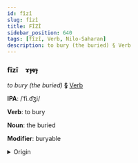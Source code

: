 ```yaml
---
id: fîzî
slug: fîzî
title: FÎZÎ
sidebar_position: 640
tags: [fîzî, Verb, Nilo-Saharan]
description: to bury (the buried) § Verb
---
```


### fîzî&emsp;<span kind="abugida">ɤɟⱴɟ</span>

*to bury (the buried)* **§** [Verb](../../tags/Verb)

**IPA**: /ˈfi.d͡ʒi/

**Verb**: to bury

**Noun**: the buried

**Modifier**: buryable

<details>
    <summary>Origin</summary>
    Songhay fiji [fid͡ʒi]<br/>
    <em>Nilo-Saharan Language Family</em>
</details>